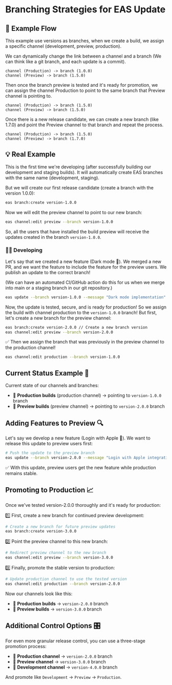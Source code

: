 # Branching Strategies for EAS Update

## 🌊 Example Flow

This example use versions as branches, when we create a build, we assign a specific channel (development, preview, production).

We can dynamically change the link between a channel and a branch (We can think like a git branch, and each update is a commit).

```
channel (Production) -> branch (1.0.0)
channel (Preview) -> branch (1.5.0)
```

Then once the branch preview is tested and it's ready for promotion, we can assign the channel Production to point to the same branch that Preview channel is pointing to.

```
channel (Production) -> branch (1.5.0)
channel (Preview) -> branch (1.5.0)
```

Once there is a new release candidate, we can create a new branch (like 1.7.0) and point the Preview channel to that branch and repeat the process.

```
channel (Production) -> branch (1.5.0)
channel (Preview) -> branch (1.7.0)
```

## 💡 Real Example

This is the first time we're developing (after successfully building our development and staging builds). It will automatically create EAS branches with the same name (development, staging).

But we will create our first release candidate (create a branch with the version 1.0.0):

```bash
eas branch:create version-1.0.0
```

Now we will edit the preview channel to point to our new branch:

```bash
eas channel:edit preview --branch version-1.0.0
```

So, all the users that have installed the build preview will receive the updates created in the branch `version-1.0.0`.

### 👨‍💻 Developing

Let's say that we created a new feature (Dark mode 🙌). We merged a new PR, and we want the feature to include the feature for the preview users. We publish an update to the correct branch!

(We can have an automated CI/GitHub action do this for us when we merge into main or a staging branch in our git repository.)

```bash
eas update --branch version-1.0.0 --message "Dark mode implementation"
```

Now, the update is tested, secure, and is ready for production! So we assign the build with channel production to the `version-1.0.0` branch! But first, let's create a new branch for the preview channel:

```bash
eas branch:create version-2.0.0 // Create a new branch version
eas channel:edit preview --branch version-2.0.0
```

✅ Then we assign the branch that was previously in the preview channel to the production channel!

```bash
eas channel:edit production --branch version-1.0.0
```

## Current Status Example 🔄

Current state of our channels and branches:

- 🚀 **Production builds** (production channel) → pointing to `version-1.0.0` branch
- 🧪 **Preview builds** (preview channel) → pointing to `version-2.0.0` branch

## Adding Features to Preview 🔍

Let's say we develop a new feature (Login with Apple 🍎). We want to release this update to preview users first:

```bash
# Push the update to the preview branch
eas update --branch version-2.0.0 --message "Login with Apple integration"
```

✅ With this update, preview users get the new feature while production remains stable.

## Promoting to Production 📈

Once we've tested version-2.0.0 thoroughly and it's ready for production:

1️⃣ First, create a new branch for continued preview development:

```bash
# Create a new branch for future preview updates
eas branch:create version-3.0.0
```

2️⃣ Point the preview channel to this new branch:

```bash
# Redirect preview channel to the new branch
eas channel:edit preview --branch version-3.0.0
```

3️⃣ Finally, promote the stable version to production:

```bash
# Update production channel to use the tested version
eas channel:edit production --branch version-2.0.0
```

Now our channels look like this:

- 🚀 **Production builds** → `version-2.0.0` branch
- 🧪 **Preview builds** → `version-3.0.0` branch

## Additional Control Options 🎛️

For even more granular release control, you can use a three-stage promotion process:

- 🚀 **Production channel** → `version-2.0.0` branch
- 🧪 **Preview channel** → `version-3.0.0` branch
- 💾 **Development channel** → `version-4.0.0` branch

And promote like `Development` -> `Preview` -> `Production`.
